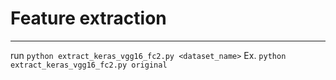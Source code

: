 # Feature extraction
--------------------
run `python extract_keras_vgg16_fc2.py <dataset_name>`
Ex. `python extract_keras_vgg16_fc2.py original`